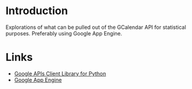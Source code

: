Introduction
============

Explorations of what can be pulled out of the GCalendar API for
statistical purposes. Preferably using Google App Engine.


Links
=====
* [Google APIs Client Library for Python](https://developers.google.com/api-client-library/python/start/get_started)
* [Google App Engine](https://developers.google.com/appengine/)
